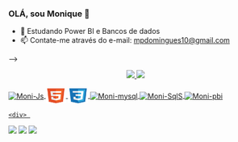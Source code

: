 ### OLÁ, sou Monique 👋


- 🌱 Estudando Power BI e Bancos de dados
- 📫 Contate-me através do e-mail: mpdomingues10@gmail.com

-->
<div align="center">
  <a href="https://github.com/moniquepd">
  <img height="150em" src="https://github-readme-stats.vercel.app/api?username=moniquepd&show_icons=true&theme=light&include_all_commits=true&count_private=true"/>
  <img height="150em" src="https://github-readme-stats.vercel.app/api/top-langs/?username=moniquepd&layout=compact&langs_count=7&theme=light"/>
</div>
  </div>
<div style="display: inline_block"><br>
  <img align="center" alt="Moni-Js" height="30" width="40" src="https://cdn.jsdelivr.net/gh/devicons/devicon/icons/javascript/javascript-plain.svg">
  <img align="center" alt="Moni-HTML" height="30" width="40" src="https://raw.githubusercontent.com/devicons/devicon/master/icons/html5/html5-original.svg">
  <img align="center" alt="Moni-CSS" height="30" width="40" src="https://raw.githubusercontent.com/devicons/devicon/master/icons/css3/css3-original.svg">
  <img align="center" alt="Moni-mysql" height="30" width="40" src="https://cdn.jsdelivr.net/gh/devicons/devicon/icons/mysql/mysql-plain.svg">
  <img align="center" alt="Moni-SqlS" height="30" width="40" src="https://cdn.jsdelivr.net/gh/devicons/devicon/icons/microsoftsqlserver/microsoftsqlserver-plain.svg">
  <img align="center" alt="Moni-pbi" height="30" width="40" src="https://raw.githubusercontent.com/microsoft/PowerBI-Icons/a85b40508cf644225eb79df01bad87b92163f340/SVG/Desktop.svg">

</div>

    <div> 

  <a href="https://instagram.com/moniqxp" target="_blank"><img src="https://img.shields.io/badge/-Instagram-%23E4405F?style=for-the-badge&logo=instagram&logoColor=white" target="_blank"></a>
  <a href = "mailto:mpdomingues10@gmail.com"><img src="https://img.shields.io/badge/-Gmail-%23333?style=for-the-badge&logo=gmail&logoColor=white" target="_blank"></a>
  <a href="https://www.linkedin.com/in/eng-moniquedomingues/" target="_blank"><img src="https://img.shields.io/badge/-LinkedIn-%230077B5?style=for-the-badge&logo=linkedin&logoColor=white" target="_blank"></a>
</div>
